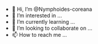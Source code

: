 - 👋 Hi, I’m @Nymphoides-coreana
- 👀 I’m interested in ...
- 🌱 I’m currently learning ...
- 💞️ I’m looking to collaborate on ...
- 📫 How to reach me ...

<!---
Nymphoides-coreana/Nymphoides-coreana is a ✨ special ✨ repository because its `README.md` (this file) appears on your GitHub profile.
You can click the Preview link to take a look at your changes.
--->
